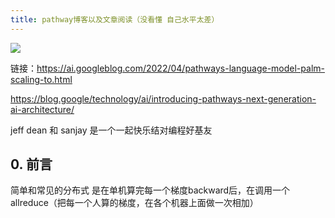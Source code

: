 ```yaml
---
title: pathway博客以及文章阅读（没看懂 自己水平太差）
---
```


 ![](https://blogger.googleusercontent.com/img/b/R29vZ2xl/AVvXsEgLXCWMlipdu0gFF6hsiJHbxg1zSaEkdDWfl-8RakQuW__8RPvlOS9KGIScNCytxT4jz9isnx0GLMwbS1G0Q4WdXzT42GszgfwIIAVX1H3J-43lVWWqcb--q9cPsxCsJFFz2dRfpKgEmLe-xfIyBqQuPq1BPYcK9CtAK1_xnhgvgAAx0GeZmODJxGNMYQ/s1600/image8.gif) 

链接：https://ai.googleblog.com/2022/04/pathways-language-model-palm-scaling-to.html

https://blog.google/technology/ai/introducing-pathways-next-generation-ai-architecture/

jeff dean 和 sanjay 是一个一起快乐结对编程好基友

## 0. 前言

简单和常见的分布式 是在单机算完每一个梯度backward后，在调用一个allreduce（把每一个人算的梯度，在各个机器上面做一次相加）

